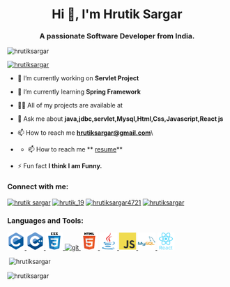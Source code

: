 <h1 align="center">Hi 👋, I'm Hrutik Sargar</h1>
<h3 align="center">A passionate Software Developer from India.</h3>

<p align="left"> <img src="https://komarev.com/ghpvc/?username=hrutiksargar&label=Profile%20views&color=0e75b6&style=flat" alt="hrutiksargar" /> </p>

<p align="left"> <a href="https://github.com/ryo-ma/github-profile-trophy"><img src="https://github-profile-trophy.vercel.app/?username=hrutiksargar" alt="hrutiksargar" /></a> </p>

- 🔭 I’m currently working on **Servlet Project**

- 🌱 I’m currently learning **Spring Framework**

- 👨‍💻 All of my projects are available at

- 💬 Ask me about **java,jdbc,servlet,Mysql,Html,Css,Javascript,React js**

- 📫 How to reach me **hrutiksargar@gmail.com**\

- - 📫 How to reach me **  <a href="https://drive.google.com/file/d/1-_-ZGEttwbhTbWjyJMZipgsH9jKS4faN/view">resume</a>**

- ⚡ Fun fact **I think I am Funny.**

<h3 align="left">Connect with me:</h3>
<p align="left">
<a href="https://linkedin.com/in/hrutik sargar" target="blank"><img align="center" src="https://raw.githubusercontent.com/rahuldkjain/github-profile-readme-generator/master/src/images/icons/Social/linked-in-alt.svg" alt="hrutik sargar" height="30" width="40" /></a>
<a href="https://instagram.com/hrutik_19" target="blank"><img align="center" src="https://raw.githubusercontent.com/rahuldkjain/github-profile-readme-generator/master/src/images/icons/Social/instagram.svg" alt="hrutik_19" height="30" width="40" /></a>
<a href="https://www.hackerrank.com/hrutiksargar4721" target="blank"><img align="center" src="https://raw.githubusercontent.com/rahuldkjain/github-profile-readme-generator/master/src/images/icons/Social/hackerrank.svg" alt="hrutiksargar4721" height="30" width="40" /></a>
<a href="https://www.leetcode.com/hrutiksargar" target="blank"><img align="center" src="https://raw.githubusercontent.com/rahuldkjain/github-profile-readme-generator/master/src/images/icons/Social/leet-code.svg" alt="hrutiksargar" height="30" width="40" /></a>
</p>

<h3 align="left">Languages and Tools:</h3>
<p align="left"> <a href="https://www.cprogramming.com/" target="_blank" rel="noreferrer"> <img src="https://raw.githubusercontent.com/devicons/devicon/master/icons/c/c-original.svg" alt="c" width="40" height="40"/> </a> <a href="https://www.w3schools.com/cpp/" target="_blank" rel="noreferrer"> <img src="https://raw.githubusercontent.com/devicons/devicon/master/icons/cplusplus/cplusplus-original.svg" alt="cplusplus" width="40" height="40"/> </a> <a href="https://www.w3schools.com/css/" target="_blank" rel="noreferrer"> <img src="https://raw.githubusercontent.com/devicons/devicon/master/icons/css3/css3-original-wordmark.svg" alt="css3" width="40" height="40"/> </a> <a href="https://git-scm.com/" target="_blank" rel="noreferrer"> <img src="https://www.vectorlogo.zone/logos/git-scm/git-scm-icon.svg" alt="git" width="40" height="40"/> </a> <a href="https://www.w3.org/html/" target="_blank" rel="noreferrer"> <img src="https://raw.githubusercontent.com/devicons/devicon/master/icons/html5/html5-original-wordmark.svg" alt="html5" width="40" height="40"/> </a> <a href="https://www.java.com" target="_blank" rel="noreferrer"> <img src="https://raw.githubusercontent.com/devicons/devicon/master/icons/java/java-original.svg" alt="java" width="40" height="40"/> </a> <a href="https://developer.mozilla.org/en-US/docs/Web/JavaScript" target="_blank" rel="noreferrer"> <img src="https://raw.githubusercontent.com/devicons/devicon/master/icons/javascript/javascript-original.svg" alt="javascript" width="40" height="40"/> </a> <a href="https://www.mysql.com/" target="_blank" rel="noreferrer"> <img src="https://raw.githubusercontent.com/devicons/devicon/master/icons/mysql/mysql-original-wordmark.svg" alt="mysql" width="40" height="40"/> </a> <a href="https://reactjs.org/" target="_blank" rel="noreferrer"> <img src="https://raw.githubusercontent.com/devicons/devicon/master/icons/react/react-original-wordmark.svg" alt="react" width="40" height="40"/> </a> </p>

<p>&nbsp;<img align="center" src="https://github-readme-stats.vercel.app/api?username=hrutiksargar&show_icons=true&locale=en" alt="hrutiksargar" /></p>

<p><img align="center" src="https://github-readme-streak-stats.herokuapp.com/?user=hrutiksargar&" alt="hrutiksargar" /></p>
